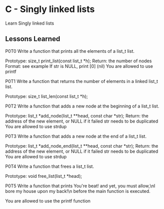 # C - Singly linked lists

Learn Singly linked lists

## Lessons Learned

P0T0
Write a function that prints all the elements of a list_t list.

Prototype: size_t print_list(const list_t *h);
Return: the number of nodes
Format: see example
If str is NULL, print [0] (nil)
You are allowed to use printf

P0T1
Write a function that returns the number of elements in a linked list_t list.

Prototype: size_t list_len(const list_t *h);

P0T2
Write a function that adds a new node at the beginning of a list_t list.

Prototype: list_t *add_node(list_t **head, const char *str);
Return: the address of the new element, or NULL if it failed
str needs to be duplicated
You are allowed to use strdup

P0T3
Write a function that adds a new node at the end of a list_t list.

Prototype: list_t *add_node_end(list_t **head, const char *str);
Return: the address of the new element, or NULL if it failed
str needs to be duplicated
You are allowed to use strdup

P0T4
Write a function that frees a list_t list.

Prototype: void free_list(list_t *head);

P0T5
Write a function that prints You're beat! and yet, you must allow,\nI bore my house upon my back!\n before the main function is executed.

You are allowed to use the printf function
